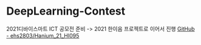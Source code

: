 # DeepLearning-Contest

2021디바이스마트 ICT 공모전 준비 -> 2021 한이음 프로젝트로 이어서 진행
[GitHub - ehs2803/Hanium_21_HI095](https://github.com/ehs2803/Hanium_21_HF095)
